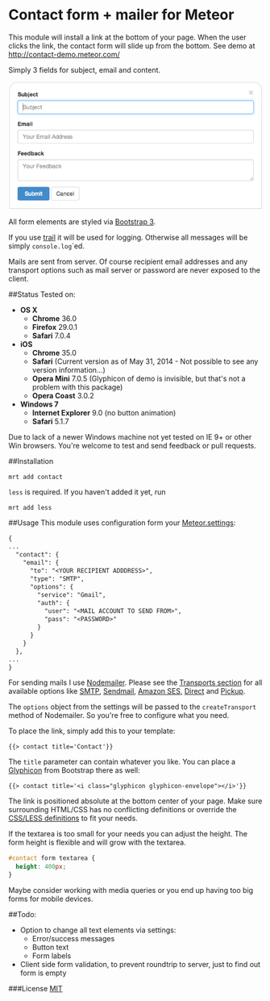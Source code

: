 Contact form + mailer for Meteor
===============


This module will install a link at the bottom of your page. When the user clicks the link, the contact form will slide up from the bottom. See demo at http://contact-demo.meteor.com/

Simply 3 fields for subject, email and content.

![Screenshot](https://github.com/udondan/meteor-contact/raw/master/docs/screenshot.png)

All form elements are styled via [Bootstrap 3](http://getbootstrap.com/).

If you use [trail](https://atmospherejs.com/package/trail) it will be used for logging. Otherwise all messages will be simply `console.log`´ed.

Mails are sent from server. Of course recipient email addresses and any transport options such as mail server or password are never exposed to the client.

##Status
Tested on:
 - **OS X**
     - **Chrome** 36.0
     - **Firefox** 29.0.1
     - **Safari** 7.0.4
 - **iOS**
     - **Chrome** 35.0
     - **Safari** (Current version as of May 31, 2014 - Not possible to see any version information...)
     - **Opera Mini** 7.0.5 (Glyphicon of demo is invisible, but that's not a problem with this package)
     - **Opera Coast** 3.0.2
 - **Windows 7**
     - **Internet Explorer** 9.0 (no button animation)
     - **Safari** 5.1.7

Due to lack of a newer Windows machine not yet tested on IE 9+ or other Win browsers. You're welcome to test and send feedback or pull requests.

##Installation
```
mrt add contact
```

`less` is required. If you haven't added it yet, run
```
mrt add less
```

##Usage
This module uses configuration form your [Meteor.settings](http://docs.meteor.com/#meteor_settings):

```
{
...
  "contact": {
    "email": {
      "to": "<YOUR RECIPIENT ADDDRESS>",
      "type": "SMTP",
      "options": {
        "service": "Gmail",
        "auth": {
          "user": "<MAIL ACCOUNT TO SEND FROM>",
          "pass": "<PASSWORD>"
        }
      }
    }
  },
...
}
```
For sending mails I use [Nodemailer](http://www.nodemailer.com/). Please see the [Transports section](http://www.nodemailer.com/docs/transports) for all available options like [SMTP](http://www.nodemailer.com/docs/smtp), [Sendmail](http://www.nodemailer.com/docs/sendmail), [Amazon SES](http://www.nodemailer.com/docs/ses), [Direct](http://www.nodemailer.com/docs/direct) and [Pickup](http://www.nodemailer.com/docs/pickup).

The `options` object from the settings will be passed to the `createTransport` method of Nodemailer. So you're free to configure what you need.


To place the link, simply add this to your template:
```
{{> contact title='Contact'}}
```

The `title` parameter can contain whatever you like. You can place a [Glyphicon](http://getbootstrap.com/components/#glyphicons) from Bootstrap there as well:
```
{{> contact title='<i class="glyphicon glyphicon-envelope"></i>'}}
```

The link is positioned absolute at the bottom center of your page. Make sure surrounding HTML/CSS has no conflicting definitions or override the [CSS/LESS definitions](https://github.com/udondan/meteor-contact/blob/master/lib/contact.less) to fit your needs.

If the textarea is too small for your needs you can adjust the height. The form height is flexible and will grow with the textarea. 
```css
#contact form textarea {
  height: 400px;
}
```
Maybe consider working with media queries or you end up having too big forms for mobile devices.

##Todo:
 - Option to change all text elements via settings:
     - Error/success messages
     - Button text
     - Form labels
 - Client side form validation, to prevent roundtrip to server, just to find out form is empty

###License
[MIT](./LICENSE)
